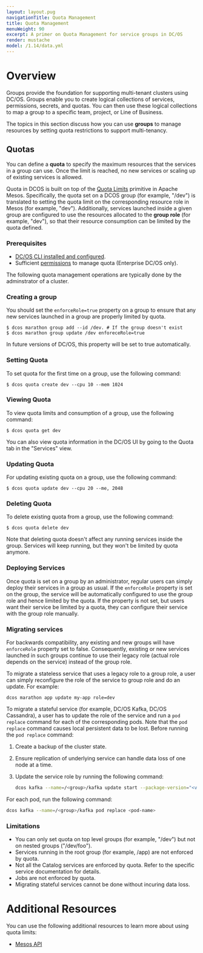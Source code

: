 ```yaml
---
layout: layout.pug
navigationTitle: Quota Management
title: Quota Management
menuWeight: 90
excerpt: A primer on Quota Management for service groups in DC/OS
render: mustache
model: /1.14/data.yml
---
```


# Overview
Groups provide the foundation for supporting multi-tenant clusters using DC/OS. Groups enable you to create logical collections of services, permissions, secrets, and quotas. You can then use these logical collections to map a group to a specific team, project, or Line of Business.

The topics in this section discuss how you can use **groups** to manage resources by setting quota restrictions to support multi-tenancy.


## Quotas
You can define a **quota** to specify the maximum resources that the services in a group can use. Once the limit is reached, no new services or scaling up of existing services is allowed.

Quota in DCOS is built on top of the [Quota Limits](https://mesos.apache.org/documentation/latest/quota/) primitive in Apache Mesos. Specifically, the quota set on a DCOS group (for example, "/dev") is translated to setting the quota limit on the corresponding resource role in Mesos (for example, "dev"). Additionally, services launched inside a given group are configured to use the resources allocated to the **group role** (for example, "dev"), so that their resource consumption can be limited by the quota defined.


### Prerequisites

*   [DC/OS CLI installed and configured](/1.14/cli/).
*   Sufficient [permissions](/1.14/security/ent/perms-reference) to manage quota (Enterprise DC/OS only).

The following quota management operations are typically done by the adminstrator of a cluster.

### Creating a group

You should set the `enforceRole=true` property on a group to ensure that any new services launched in a group are properly limited by quota.

```
$ dcos marathon group add --id /dev. # If the group doesn't exist
$ dcos marathon group update /dev enforeceRole=true
```

In future versions of DC/OS, this property will be set to true automatically.

### Setting Quota

To set quota for the first time on a group, use the following command:

```
$ dcos quota create dev --cpu 10 --mem 1024
```

### Viewing Quota
To view quota limits and consumption of a group, use the following command:

```
$ dcos quota get dev
```

You can also view quota information in the DC/OS UI by going to the Quota tab in the "Services" view.


### Updating Quota
For updating existing quota on a group, use the following command:

```
$ dcos quota update dev --cpu 20 --me, 2048
```

### Deleting Quota
To delete existing quota from a group, use the following command:

```
$ dcos quota delete dev
```

Note that deleting quota doesn't affect any running services inside the group. Services will keep running, but they won't be limited by quota anymore.


### Deploying Services
Once quota is set on a group by an administrator, regular users can simply deploy their services in a group as usual. If the `enforceRole` property is set on the group, the service will be automatically configured to use the group role and hence limited by the quota. If the property is not set, but users want their service be limited by a quota, they can configure their service with the group role manually.

### Migrating services

For backwards compatibility, any existing and new groups will have `enforceRole` property set to false. Consequently, existing or new services launched in such groups continue to use their legacy role (actual role depends on the service) instead of the group role.

To migrate a stateless service that uses a legacy role to a group role, a user can simply reconfigure the role of the service to group role and do an update.
For example:

```
dcos marathon app update my-app role=dev
```

To migrate a stateful service (for example, DC/OS Kafka, DC/OS Cassandra), a user has to update the role of the service and run a `pod replace` command for each of the corresponding pods. Note that the `pod replace` command causes local persistent data to be lost.
Before running the `pod replace` command:

1. Create a backup of the cluster state.
1. Ensure replication of underlying service can handle data loss of one node at a time.
1. Update the service role by running the following command:

    ```bash
    dcos kafka --name=/<group>/kafka update start --package-version="<version-supporting-group-role>" 
    ```

For each pod, run the following command:

```bash
dcos kafka --name=/<group>/kafka pod replace <pod-name>

```

### Limitations

* You can only set quota on top level groups (for example, "/dev") but not on nested groups ("/dev/foo").
* Services running in the root group (for example, /app) are not enforced by quota.
* Not all the Catalog services are enforced by quota. Refer to the specific service documentation for details.
* Jobs are not enforced by quota.
* Migrating stateful services cannot be done without incuring data loss.

# Additional Resources
You can use the following additional resources to learn more about using quota limits:

- [Mesos API](https://mesos.apache.org/documentation/latest/quota/)


